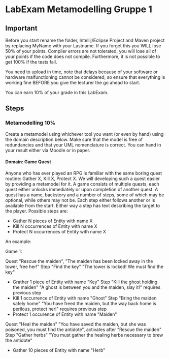 # LabExam Metamodelling Gruppe 1

## Important
Before you start rename the folder, Intellij/Eclipse Project and Maven project by replacing MyName with your Lastname. If you forget this you WILL lose 50% of your points. 
Compiler errors are not tolerated, you will lose all of your points if the code does not compile. Furthermore, it is not possible to get 100% if the tests fail.

You need to upload in time, note that delays because of your software or hardware malfunctioning cannot be considered, so ensure that everything is working fine BEFORE you give the lecturer the go ahead to start. 

You can earn 10% of your grade in this LabExam.

## Steps

### Metamodelling 10%

Create a metamodel using whichever tool you want (or even by hand) using the domain description below. Make sure that the model is free of redundancies and that your UML nomenclature is correct. You can hand in your result either via Moodle or in paper. 

#### Domain: Game Quest

Anyone who has ever played an RPG is familiar with the same boring quest routine: Gather X, Kill X, Protect X. We will developing such a 
quest easier by providing a metamodel for it. A game consists of multiple quests, each quest either unlocks immediately or upon completion 
of another quest. A quest has a name, backstory and a number of steps, some of which may be optional, while others may not be. Each step either follows another or is available from the start. Either way a step has text describing the target to the player. Possible steps are:
- Gather N pieces of Entity with name X
- Kill N occurrences of Entity with name X
- Protect N occurrences of Entity with name X

An example: 

Game 1: 

Quest "Rescue the maiden", "The maiden has been locked away in the tower, free her!"
Step "Find the key" "The tower is locked! We must find the key"
- Grather 1 piece of Entity with name "Key"
Step "Kill the ghost holding the maiden" "A ghost is between you and the maiden, slay it!" requires previous step
- Kill 1 occurrence of Entity with name "Ghost"
Step "Bring the maiden safely home" "You have freed the maiden, but the way back home is perilous, protect her!" requires previous step
- Protect 1 occurence of Entity with name "Maiden"


Quest "Heal the maiden" "You have saved the maiden, but she was poisoned, you must find the antidote", activates after "Rescue the maiden"
Step "Gather herbs" "You must gather the healing herbs necessary to brew the antidote"
- Gather 10 pieces of Entity with name "Herb"
